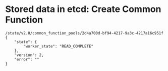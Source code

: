 # Stored data in etcd: Create Common Function

```
/state/v2.0/common_function_pools/2d4a700d-bf94-4217-9a3c-4217a16c951f
{
    "state": {
        "worker_state": "READ_COMPLETE"
    }, 
    "version": 2, 
    "error": ""
}
```
